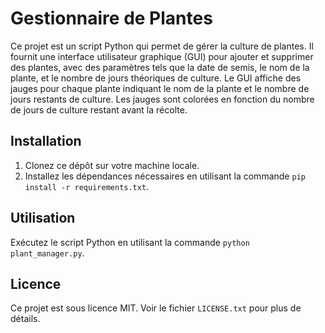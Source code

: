 # Gestionnaire de Plantes

Ce projet est un script Python qui permet de gérer la culture de plantes. Il fournit une interface utilisateur graphique (GUI) pour ajouter et supprimer des plantes, avec des paramètres tels que la date de semis, le nom de la plante, et le nombre de jours théoriques de culture. Le GUI affiche des jauges pour chaque plante indiquant le nom de la plante et le nombre de jours restants de culture. Les jauges sont colorées en fonction du nombre de jours de culture restant avant la récolte.

## Installation

1. Clonez ce dépôt sur votre machine locale.
2. Installez les dépendances nécessaires en utilisant la commande `pip install -r requirements.txt`.

## Utilisation

Exécutez le script Python en utilisant la commande `python plant_manager.py`.

## Licence

Ce projet est sous licence MIT. Voir le fichier `LICENSE.txt` pour plus de détails.